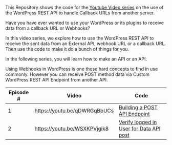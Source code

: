 This Repository shows the code for the [Youtube Video series](https://www.youtube.com/playlist?list=PLNqG1qGUllk0npc2ZGPU358Q6S1itFCYR) on the use of the WordPress REST API to handle Callback URLs from another server.

Have you have ever wanted to use your WordPress or its plugins to receive data from a callback URL or Webhooks?

In this video series, we explore how to use the WordPress REST API to receive the sent data from an External API, webhook URL or a callback URL. Then use the code to make it do a bunch of things for you.

In the following series, you will learn how to make an API or an API.

Using Webhooks in WordPress is one those hard concepts to find in use commonly. However you can receive POST method data via Custom WordPress REST API Endpoint from another API. 

|Episode # | Video                       | Code                          |
|----------|-----------------------------|-------------------------------|
|1         |https://youtu.be/qDWRGqBbUCs |[Building a POST API Endpoint](https://github.com/Omukiguy/wordpress-rest-api-webhooks/blob/master/building-post-endpoint.php)|
|2         |https://youtu.be/WSXKPVjgik8 |[Verify logged in User for Data API post](https://github.com/Omukiguy/wordpress-rest-api-webhooks/blob/master/verify-user-on-post-api-endpoint.php)|
